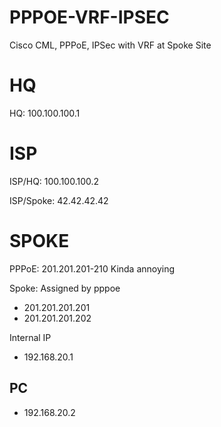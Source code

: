 # PPPOE-VRF-IPSEC
Cisco CML, PPPoE, IPSec with VRF at Spoke Site
# HQ
HQ: 100.100.100.1
# ISP
ISP/HQ: 100.100.100.2

ISP/Spoke: 42.42.42.42
# SPOKE
PPPoE: 201.201.201-210
Kinda annoying

Spoke: Assigned by pppoe
- 201.201.201.201
- 201.201.201.202

Internal IP
- 192.168.20.1
## PC
- 192.168.20.2
